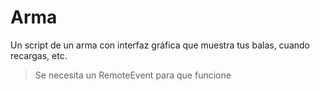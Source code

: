 # Arma

Un script de un arma con interfaz gráfica que muestra tus balas, cuando recargas, etc.

> Se necesita un RemoteEvent para que funcione

